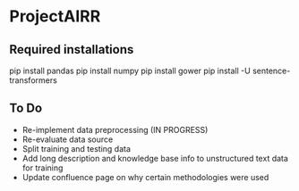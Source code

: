 # ProjectAIRR

## Required installations
pip install pandas
pip install numpy
pip install gower
pip install -U sentence-transformers

## To Do
- Re-implement data preprocessing (IN PROGRESS)
- Re-evaluate data source
- Split training and testing data
- Add long description and knowledge base info to unstructured text data for training
- Update confluence page on why certain methodologies were used
